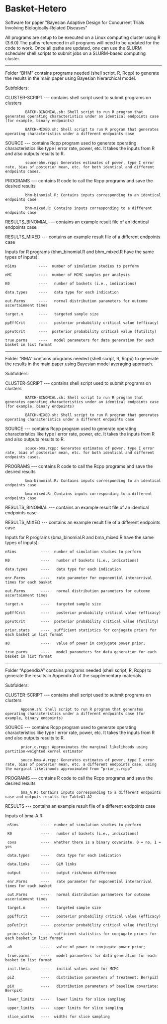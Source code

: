 # Basket-Hetero
Software for paper "Bayesian Adaptive Design for Concurrent Trials Involving Biologically-Related Diseases"

All programs are setup to be executed on a Linux computing cluster using R (3.6.0).The paths referenced in all programs will need to be updated for the code to work. Once all paths are updated, one can use the SLURM scheduler shell scripts to submit jobs on a SLURM-based computing cluster.

----------------------------------------------------
Folder “BHM” contains programs needed (shell script, R, Rcpp) to generate the results in the main paper using Bayesian hierarchical model. 

Subfolders:

CLUSTER-SCRIPT   --- contains shell script used to submit programs on clusters
                     
		     BATCH-BINOMIAL.sh: Shell script to run R program that generates operating characteristics under an identical endpoints case (for example, binary endpoints)
                     
		     BATCH-MIXED.sh: Shell script to run R program that generates operating characteristics under a different endpoints case

SOURCE           --- contains Rcpp program used to generate operating characteristics like type I error rate, power, etc. It takes the inputs from R and also outputs results to R.
                     
		     souce-bhm.rcpp: Generates estimates of power, type I error rate, bias of posterior mean, etc. for both identical and different endpoints cases. 

PROGRAMS         --- contains R code to call the Rcpp programs and save the desired results
                     
		     bhm-binomial.R: Contains inputs corresponding to an identical endpoints case
                     
		     bhm-mixed.R: Contains inputs corresponding to a different endpoints case

RESULTS_BINOMIAL --- contains an example result file of an identical endpoints case

RESULTS_MIXED    --- contains an example result file of a different endpoints case

Inputs for R programs (bhm_binomial.R and bhm_mixed.R have the same types of inputs): 

    nSims          ----  number of simulation studies to perform

    nMC            ----  number of MCMC samples per analysis

    K0             ----   number of baskets (i.e., indications)

    data.types     ----   data type for each indication

    out.Parms      ----   normal distribution parameters for outcome ascertainment times

    target.n       ----   targeted sample size

    ppEffCrit      ----   posterior probability critical value (efficacy)

    ppFutCrit      ----  posterior probability critical value (futility)

    true.parms     ----   model parameters for data generation for each basket in list format


----------------------------------------------------	
	
Folder “BMA” contains programs needed (shell script, R, Rcpp) to generate the results in the main paper using Bayesian model averaging approach. 

Subfolders:

CLUSTER-SCRIPT   --- contains shell script used to submit programs on clusters
                     
		     BATCH-BINOMIAL.sh: Shell script to run R program that generates operating characteristics under an identical endpoints case (for example, binary endpoints)
                     
		     BATCH-MIXED.sh: Shell script to run R program that generates operating characteristics under a different endpoints case

SOURCE           --- contains Rcpp program used to generate operating characteristics like type I error rate, power, etc. It takes the inputs from R and also outputs results to R.
                     
		     souce-bma.rcpp: Generates estimates of power, type I error rate, bias of posterior mean, etc. for both identical and different endpoints cases. 

PROGRAMS         --- contains R code to call the Rcpp programs and save the desired results
                     
		     bma-binomial.R: Contains inputs corresponding to an identical endpoints case
                     
		     bma-mixed.R: Contains inputs corresponding to a different endpoints case

RESULTS_BINOMIAL --- contains an example result file of an identical endpoints case

RESULTS_MIXED    --- contains an example result file of a different endpoints case 


Inputs for R programs (bma_binomial.R and bma_mixed.R have the same types of inputs): 

    nSims           ----  number of simulation studies to perform

    K0              ----   number of baskets (i.e., indications)

    data.types      ----   data type for each indication

    enr.Parms       ----   rate parameter for exponential interarrival times for each basket

    out.Parms       ----   normal distribution parameters for outcome ascertainment times

    target.n        ----   targeted sample size

    ppEffCrit       ----   posterior probability critical value (efficacy)

    ppFutCrit       ----  posterior probability critical value (futility)

    prior.stats     ----  sufficient statistics for conjugate priors for each basket in list format

    a0              ----   value of power in conjugate power prior;

    true.parms      ----   model parameters for data generation for each basket in list format


--------------------------------------------------------

Folder “AppendixA” contains programs needed (shell script, R, Rcpp) to generate the results in Appendix A of the supplementary materials. 

Subfolders:

CLUSTER-SCRIPT --- contains shell script used to submit programs on clusters
                   
		   AppenA.sh: Shell script to run R program that generates operating characteristics under a different endpoints case (for example, binary endpoints)
                                   
SOURCE         --- contains Rcpp program used to generate operating characteristics like type I error rate, power, etc. It takes the inputs from R and also outputs results to R.
                   
		   prior_c.rcpp: Approximates the marginal likelihoods using partition-weighted kernel estimator
                   
		   souce-bma-A.rcpp: Generates estimates of power, type I error rate, bias of posterior mean, etc. a different endpoints case, using the marginal likelihoods approximated from “prior_c.rcpp”

PROGRAMS       --- contains R code to call the Rcpp programs and save the desired results
                   
		   bma_A.R: Contains inputs corresponding to a different endpoints case and outputs results for TableA1-A2

RESULTS        --- contains an example result file of a different endpoints case

Inputs of bma-A.R:

     nSims          ----  number of simulation studies to perform

     K0             ----   number of baskets (i.e., indications)

     covs           ----  whether there is a binary covariate, 0 = no, 1 = yes

     data.types     ----   data type for each indication

     data.links     ----   GLM links 

     output         ----   output risk/mean difference

     enr.Parms      ----   rate parameter for exponential interarrival times for each basket

     out.Parms      ----   normal distribution parameters for outcome ascertainment times

     target.n       ----   targeted sample size

     ppEffCrit      ----   posterior probability critical value (efficacy)

     ppFutCrit      ----  posterior probability critical value (futility)

     prior.stats    ----  sufficient statistics for conjugate priors for each basket in list format

     a0             ----   value of power in conjugate power prior;

     true.parms     ----   model parameters for data generation for each basket in list format

     init.theta     ----   initial values used for MCMC

     piZ            ----   distribution parameters of treatment: Ber(piZ)

     piX            ----   distribution parameters of baseline covariate: Ber(piX)

     lower_limits   ----   lower limits for slice sampling

     upper_limits   ----  upper limits for slice sampling

     slice_widths   ----  widths for slice sampling
